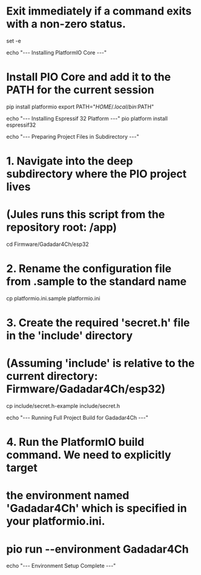 # Exit immediately if a command exits with a non-zero status.
set -e

echo "--- Installing PlatformIO Core ---"
# Install PIO Core and add it to the PATH for the current session
pip install platformio
export PATH="$HOME/.local/bin:$PATH"

echo "--- Installing Espressif 32 Platform ---"
pio platform install espressif32

echo "--- Preparing Project Files in Subdirectory ---"

# 1. Navigate into the deep subdirectory where the PIO project lives
# (Jules runs this script from the repository root: /app)
cd Firmware/Gadadar4Ch/esp32

# 2. Rename the configuration file from .sample to the standard name
cp platformio.ini.sample platformio.ini

# 3. Create the required 'secret.h' file in the 'include' directory
# (Assuming 'include' is relative to the current directory: Firmware/Gadadar4Ch/esp32)
cp include/secret.h-example include/secret.h

echo "--- Running Full Project Build for Gadadar4Ch ---"

# 4. Run the PlatformIO build command. We need to explicitly target 
# the environment named 'Gadadar4Ch' which is specified in your platformio.ini.
# pio run --environment Gadadar4Ch

echo "--- Environment Setup Complete ---"
